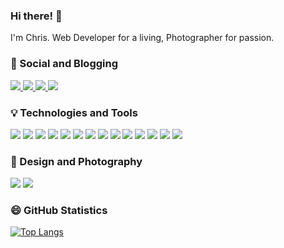
### Hi there! 👋

I'm Chris. Web Developer for a living, Photographer for passion. 

### 🤍 Social and Blogging

<a href="https://www.tricksforgreeks.com" target="_blank">![](https://img.shields.io/badge/Blogging-My_Blog-informational?style=flat-square&logo=&logoColor=white&color=007acc)
</a>
<a href="https://www.linkedin.com/in/chriskaridis/" target="_blank">![](https://img.shields.io/badge/Social-LinkedIn-informational?style=flat-square&logo=linkedin&logoColor=white&color=0077B5)
</a>
<a href="https://www.instagram.com/chriskaridis/" target="_blank">![](https://img.shields.io/badge/Social-Instagram-informational?style=flat-square&logo=instagram&logoColor=white&color=E4405F)
</a>
<a href="https://unsplash.com/@chriskaridis/" target="_blank">![](https://img.shields.io/badge/Photography-unsplash-informational?style=flat-square&logo=unsplash&logoColor=white&color=000000)
</a>

### 💡 Technologies and Tools
![](https://img.shields.io/badge/Code-Java-informational?style=flat&logo=java&logoColor=white&color=5382a1) 
![](https://img.shields.io/badge/Code-Angular-informational?style=flat&logo=angular&logoColor=white&color=de2938)
![](https://img.shields.io/badge/Code-AngularJS-informational?style=flat&logo=angularjs&logoColor=white&color=a6120d) 
![](https://img.shields.io/badge/Code-TypeScript-informational?style=flat&logo=typescript&logoColor=white&color=007acc)
![](https://img.shields.io/badge/Code-JavaScript-informational?style=flat&logo=javascript&logoColor=white&color=f0db4f)
![](https://img.shields.io/badge/Code-JavaEE-informational?style=flat&logo=java&logoColor=white&color=5382a1)
![](https://img.shields.io/badge/Code-SpringBoot-informational?style=flat&logo=spring&logoColor=white&color=98fb68)
![](https://img.shields.io/badge/DB-Oracle-informational?style=flat&logo=oracle&logoColor=white&color=F80000)
![](https://img.shields.io/badge/DB-PostgreSQL-informational?style=flat&logo=postgresql&logoColor=white&color=336791)
![](https://img.shields.io/badge/DB-MySQL-informational?style=flat&logo=mysql&logoColor=white&color=4479A1)
![](https://img.shields.io/badge/DB*-ElasticSearch-informational?style=flat&logo=elasticsearch&logoColor=white&color=005571)
![](https://img.shields.io/badge/Server-Weblogic-informational?style=flat&logo=oracle&logoColor=white&color=F80000)
![](https://img.shields.io/badge/Tools-Docker-informational?style=flat&logo=docker&logoColor=white&color=2496ed) 
![](https://img.shields.io/badge/Editor-IntelliJ_IDEA-informational?style=flat&logo=intellij-idea&logoColor=white&color=1d84de)

### 🎨 Design and Photography
![](https://img.shields.io/badge/Design-Adobe_Photoshop-informational?style=flat&logo=adobe-photoshop&logoColor=white&color=31A8FF)
![](https://img.shields.io/badge/Photography-Adobe_Lightroom-informational?style=flat&logo=adobe-lightroom&logoColor=white&color=31A8FF)


### 😄 GitHub Statistics

[![Top Langs](https://github-readme-stats.vercel.app/api/top-langs/?username=ckaridis&layout=compact)](https://github.com/anuraghazra/github-readme-stats)

<!--
**ckaridis/ckaridis** is a ✨ _special_ ✨ repository because its `README.md` (this file) appears on your GitHub profile.

Here are some ideas to get you started:


- 🔭 I’m currently working on ...
- 🌱 I’m currently learning ...
- 👯 I’m looking to collaborate on ...
- 🤔 I’m looking for help with ...
- 💬 Ask me about ...
- 📫 How to reach me: ...
- 😄 Pronouns: ...
- ⚡ Fun fact: ...
-->
